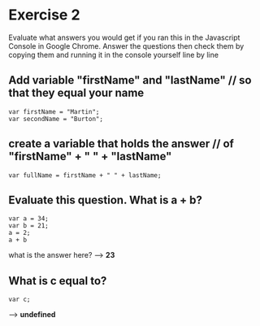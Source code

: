 
# Exercise 2
Evaluate what answers you would get if you ran this in the
Javascript Console in Google Chrome. Answer the questions then 
check them by copying them and running it in the console yourself 
line by line 


## Add variable "firstName" and "lastName" // so that they equal your name
```
var firstName = "Martin";
var secondName = "Burton"; 
```

## create a variable that holds the answer // of "firstName" + " " + "lastName"
``` 
var fullName = firstName + " " + lastName; 
```

## Evaluate this question. What is a + b?
```
var a = 34;
var b = 21;
a = 2;
a + b 
``` 
what is the answer here? --> **23**

## What is c equal to?
```
var c;
```
--> **undefined**

